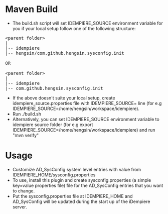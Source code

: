 # Maven Build
* The build.sh script will set IDEMPIERE_SOURCE environment variable for you if your local setup follow one of the following structure:
<pre>
&lt;parent folder&gt;
|
|-- idempiere
|-- hengsin/com.github.hengsin.sysconfig.init

OR 

&lt;parent folder&gt;
|
|-- idempiere
|-- com.github.hengsin.sysconfig.init
</pre>
* If the above doesn't suite your local setup, create idempiere_source.properties file with IDEMPIERE_SOURCE=<absolute idempiere source path> line (for e.g IDEMPIERE_SOURCE=/home/hengsin/workspace/idempiere).
* Run ./build.sh
* Alternatively, you can set IDEMPIERE_SOURCE environment variable to idempiere source folder (for e.g export IDEMPIERE_SOURCE=/home/hengsin/workspace/idempiere) and run "mvn verify"

# Usage
* Customize AD_SysConfig system level entries with value from IDEMPIERE_HOME/sysconfig.properties
* To use, install this plugin and create sysconfig.properties (a simple key=value properties file) file for the AD_SysConfig entries that you want to change. 
* Put the sysconfig.properties file at IDEMPIERE_HOME and AD_SysConfig will be updated during the start up of the iDempiere server.
